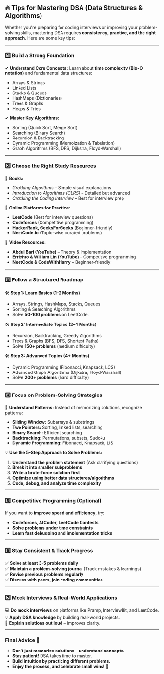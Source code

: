## **🔥 Tips for Mastering DSA (Data Structures & Algorithms)**
Whether you're preparing for coding interviews or improving your problem-solving skills, mastering DSA requires **consistency, practice, and the right approach**. Here are some key tips:

---

### **1️⃣ Build a Strong Foundation**
✔ **Understand Core Concepts:** Learn about **time complexity (Big-O notation)** and fundamental data structures:
   - Arrays & Strings
   - Linked Lists
   - Stacks & Queues
   - HashMaps (Dictionaries)
   - Trees & Graphs
   - Heaps & Tries

✔ **Master Key Algorithms:**
   - Sorting (Quick Sort, Merge Sort)
   - Searching (Binary Search)
   - Recursion & Backtracking
   - Dynamic Programming (Memoization & Tabulation)
   - Graph Algorithms (BFS, DFS, Dijkstra, Floyd-Warshall)

---

### **2️⃣ Choose the Right Study Resources**
📌 **Books:**
   - *Grokking Algorithms* – Simple visual explanations
   - *Introduction to Algorithms (CLRS)* – Detailed but advanced
   - *Cracking the Coding Interview* – Best for interview prep

📌 **Online Platforms for Practice:**
   - **LeetCode** (Best for interview questions)
   - **Codeforces** (Competitive programming)
   - **HackerRank, GeeksForGeeks** (Beginner-friendly)
   - **NeetCode.io** (Topic-wise curated problems)

📌 **Video Resources:**
   - **Abdul Bari (YouTube)** – Theory & implementation
   - **Errichto & William Lin (YouTube)** – Competitive programming
   - **NeetCode & CodeWithHarry** – Beginner-friendly

---

### **3️⃣ Follow a Structured Roadmap**
🛠 **Step 1: Learn Basics (1–2 Months)**
   - Arrays, Strings, HashMaps, Stacks, Queues
   - Sorting & Searching Algorithms
   - Solve **50-100 problems** on LeetCode.

🛠 **Step 2: Intermediate Topics (2–4 Months)**
   - Recursion, Backtracking, Greedy Algorithms
   - Trees & Graphs (BFS, DFS, Shortest Paths)
   - Solve **150+ problems** (medium difficulty)

🛠 **Step 3: Advanced Topics (4+ Months)**
   - Dynamic Programming (Fibonacci, Knapsack, LCS)
   - Advanced Graph Algorithms (Dijkstra, Floyd-Warshall)
   - Solve **200+ problems** (hard difficulty)

---

### **4️⃣ Focus on Problem-Solving Strategies**
🚀 **Understand Patterns:** Instead of memorizing solutions, recognize patterns:
   - **Sliding Window:** Subarrays & substrings
   - **Two Pointers:** Sorting, linked lists, searching
   - **Binary Search:** Efficient searching
   - **Backtracking:** Permutations, subsets, Sudoku
   - **Dynamic Programming:** Fibonacci, Knapsack, LIS

💡 **Use the 5-Step Approach to Solve Problems:**
1. **Understand the problem statement** (Ask clarifying questions)
2. **Break it into smaller subproblems**
3. **Write a brute-force solution first**
4. **Optimize using better data structures/algorithms**
5. **Code, debug, and analyze time complexity**

---

### **5️⃣ Competitive Programming (Optional)**
If you want to **improve speed and efficiency**, try:
- **Codeforces, AtCoder, LeetCode Contests**
- **Solve problems under time constraints**
- **Learn fast debugging and implementation tricks**

---

### **6️⃣ Stay Consistent & Track Progress**
✅ **Solve at least 3-5 problems daily**  
✅ **Maintain a problem-solving journal** (Track mistakes & learnings)  
✅ **Revise previous problems regularly**  
✅ **Discuss with peers, join coding communities**  

---

### **7️⃣ Mock Interviews & Real-World Applications**
💻 **Do mock interviews** on platforms like Pramp, InterviewBit, and LeetCode.  
💡 **Apply DSA knowledge** by building real-world projects.  
🧠 **Explain solutions out loud** – improves clarity.  

---

### **Final Advice 🚀**
- **Don’t just memorize solutions—understand concepts.**
- **Stay patient!** DSA takes time to master.  
- **Build intuition by practicing different problems.**
- **Enjoy the process, and celebrate small wins!** 🎯  